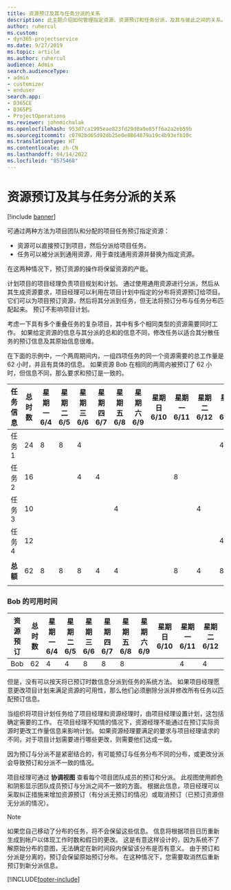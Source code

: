 ```yaml
---
title: 资源预订及其与任务分派的关系
description: 此主题介绍如何管理指定资源、资源预订和任务分派，及其与彼此之间的关系。
author: ruhercul
ms.custom:
- dyn365-projectservice
ms.date: 9/27/2019
ms.topic: article
ms.author: ruhercul
audience: Admin
search.audienceType:
- admin
- customizer
- enduser
search.app:
- D365CE
- D365PS
- ProjectOperations
ms.reviewer: johnmichalak
ms.openlocfilehash: 953d7ca1995eae823fd29d0a9e85ff6a2a2eb59b
ms.sourcegitcommit: c0792bd65d92db25e0e8864879a19c4b93efb10c
ms.translationtype: HT
ms.contentlocale: zh-CN
ms.lasthandoff: 04/14/2022
ms.locfileid: "8575468"
---
```

# <a name="resource-bookings-and-how-they-relate-to-task-assignments"></a>资源预订及其与任务分派的关系

[!include [banner](../includes/psa-now-project-operations.md)]

可通过两种方法为项目团队和分配的项目任务预订指定资源：

- 资源可以直接预订到项目，然后分派给项目任务。
- 任务可以被分派到通用资源，用于查找通用资源并替换为指定资源。 

在这两种情况下，预订资源的操作将保留资源的产能。

计划项目的项目经理负责项目规划和计划。 通过使用通用资源进行分派，然后从其生成资源要求，项目经理可以利用在项目计划中指定的分布将资源预订给项目。 它们可以为项目预订资源，然后将其分派到任务，但无法将预订分布与任务分布匹配起来。 预订不影响项目计划。

考虑一下具有多个重叠任务的复杂项目，其中有多个相同类型的资源需要同时工作。 如果给定资源的信息与其分派的总和的信息不同，修改任务以适合其分散任务的预订信息及其原始信息很难。

在下面的示例中，一个两周期间内，一组四项任务的同一个资源需要的总工作量是 62 小时，并且有具体的信息。 如果资源 Bob 在相同的两周内被预订了 62 小时，但信息不同，那么要求和预订是一致的。

| **任务信息**    | **总时数** | 星期一 6/4 | 星期二 6/5 | 星期三 6/6 | 星期四 6/7 | 星期五 6/8 | 星期六 6/9 | 星期日 6/10 | 星期一 6/11 | 星期二 6/12 | 星期三 6/13 | 星期四 6/14 | 星期五 6/15 |
|----------------------|-----------------|--------|--------|--------|--------|--------|--------|---------|---------|---------|---------|---------|---------|
| 任务 1               | 24              | 8      | 8      | 4      |        |        |        |         |         |         | 4       |         |         |
| 任务 2               | 16              |        |        | 4      | 4      |        |        |         | 8       |         |         |         |         |
| 任务 3               | 10              |        |        |        |        | 4      |        |         |         | 4       |         | 2       |         |
| 任务 4               | 12              |        |        |        |        |        |        |         |         |         | 4       |         | 8       |
|                      |                 |        |        |        |        |        |        |         |         |         |         |         |         |
| **总额**           | 62              | 8      | 8      | 8      | 4      | 4      |        |         | 8       | 4       | 8       | 2       | 8       |
|                      |                 |        |        |        |        |        |        |         |         |         |         |

### <a name="bobs-availability"></a>Bob 的可用时间
| **资源预订** | **总时数** | 星期一 6/4 | 星期二 6/5 | 星期三 6/6 | 星期四 6/7 | 星期五 6/8 | 星期六 6/9 | 星期日 6/10 | 星期一 6/11 | 星期二 6/12 | 星期三 6/13 | 星期四 6/14 | 星期五 6/15 |
|------------------------|-----------------|--------|--------|--------|--------|--------|--------|---------|---------|---------|---------|---------|---------|
| Bob                    | 62              | 4      | 4      | 8      | 8      | 8      |        |         | 4       | 4       | 8       | 8       | 6       |

但是，没有可以按天将已预订时数信息分派到任务的系统方法。 如果项目经理愿意更改项目计划来满足资源的可用性，那么他们必须删除分派并修改所有任务以匹配预订信息。

当组织将项目计划任务给了项目经理和资源经理时，由项目经理设置计划，这包括确定需要的工作。 在项目经理不知情的情况下，资源经理不能通过在预订实际资源时更改工作量信息来影响计划。 如果资源经理要满足的要求与项目经理请求的不同，对于项目计划需要进行哪些更改，则需要他们达成一致。

因为预订与分派不是紧密结合的，有可能预订与任务分布不同的分布，或更改分派会导致预订和分派不一致的情况。

项目经理可通过 **协调视图** 查看每个项目团队成员的预订和分派。 此视图使用颜色和阴影显示团队成员预订与分派之间不一致的方面。 根据此信息，项目经理可以采取纠正措施来增加资源预订（有分派无预订的情况）或取消预订（已预订资源但无分派的情况）。

> [!NOTE]
> 如果您自己移动了分布的任务，将不会保留这些信息。 信息将根据项目日历重新生成到帐户以体现工作时数和假日的更改。 这是有意这样设计的，因为系统不了解原始分布的意图，无法确定在新时间段内保留该分布是否有意义。 由于预订和分派是分离的，预订会保留原始预订分布。 在这种情况下，您需要取消然后重新预订到新分派信息。



[!INCLUDE[footer-include](../includes/footer-banner.md)]
